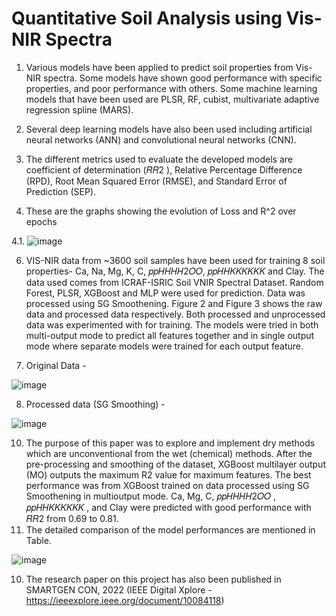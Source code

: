 # Quantitative Soil Analysis using Vis-NIR Spectra
1. Various models have been applied to predict soil properties from Vis-NIR spectra. Some models have shown good performance with specific properties, and poor performance with others. Some machine learning models that have been used are PLSR, RF, cubist, multivariate adaptive regression spline (MARS).

2. Several deep learning models have also been used including artificial neural networks (ANN) and convolutional neural networks (CNN).

3. The different metrics used to evaluate the developed models are coefficient of determination (𝑅𝑅2 ), Relative Percentage Difference (RPD), Root Mean Squared Error (RMSE), and Standard Error of Prediction (SEP).

4. These are the graphs showing the evolution of Loss and R^2 over epochs
   
4.1. ![image](https://github.com/h2ars/Soil_quantitative/assets/72066376/f40f1d97-b1b4-459d-b7bf-fc107b1fefc7)

6. VIS-NIR data from ~3600 soil samples have been used for training 8 soil properties- Ca, Na, Mg, K, C, 𝑝𝑝𝐻𝐻𝐻𝐻2𝑂𝑂, 𝑝𝑝𝐻𝐻𝐾𝐾𝐾𝐾𝐾𝐾 and Clay. The data used comes from ICRAF-ISRIC Soil VNIR Spectral Dataset. Random Forest, PLSR, XGBoost and MLP were used for prediction. Data was processed using SG Smoothening. Figure 2 and Figure 3 shows the raw data and processed data respectively. Both processed and unprocessed data was experimented with for training. The models were tried in both multi-output mode to predict all features together and in single output mode where separate models were trained for each output feature.

7. Original Data -
   
![image](https://github.com/h2ars/Soil_quantitative/assets/72066376/5ef8478d-8a5f-4a33-a027-745ee1662401)

8. Processed data (SG Smoothing) -
   
![image](https://github.com/h2ars/Soil_quantitative/assets/72066376/cf87505f-c551-49ad-bdef-38742f3663bd)

10. The purpose of this paper was to explore and implement dry methods which are unconventional from the wet (chemical) methods. After the pre-processing and smoothing of the dataset, XGBoost multilayer output (MO) outputs the maximum R2 value for maximum features. The best performance was from XGBoost trained on data processed using SG Smoothening in multioutput mode. Ca, Mg, C, 𝑝𝑝𝐻𝐻𝐻𝐻2𝑂𝑂 , 𝑝𝑝𝐻𝐻𝐾𝐾𝐾𝐾𝐾𝐾 , and Clay were predicted with good performance with 𝑅𝑅2 from 0.69 to 0.81.
11. The detailed comparison of the model performances are mentioned in Table.
    
![image](https://github.com/h2ars/Soil_quantitative/assets/72066376/f0ee314d-06e2-4a69-926b-5ff203b93b6c)

10. The research paper on this project has also been published in SMARTGEN CON, 2022 (IEEE Digital Xplore - https://ieeexplore.ieee.org/document/10084118)
